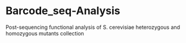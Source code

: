 # Barcode_seq-Analysis
Post-sequencing functional analysis of S. cerevisiae heterozygous and homozygous mutants collection   
